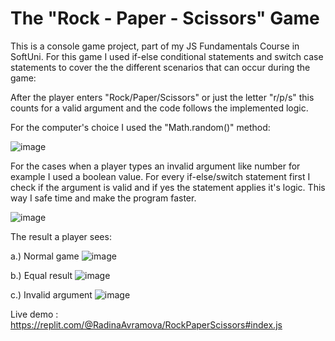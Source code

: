# The "Rock - Paper - Scissors" Game
This is a console game project, part of my JS Fundamentals Course in SoftUni.
For this game I used if-else conditional statements and switch case statements to cover the the different scenarios that can occur during the game:

After the player enters "Rock/Paper/Scissors" or just the letter "r/p/s" this counts for a valid argument and the code follows the implemented logic.

For the computer's choice I used the "Math.random()" method:

![image](https://github.com/RadinaAvramova/RockPaperScissorsGame/assets/99686592/0024d32e-2a99-4680-80eb-6a89d2608989)

For the cases when a player types an invalid argument like number for example I used a boolean value. For every if-else/switch statement first I check if the argument is valid and if yes the statement applies it's logic. This way I safe time and make the program faster.

![image](https://github.com/RadinaAvramova/RockPaperScissorsGame/assets/99686592/3f518527-25b1-4732-b178-c98cf73d1429)

The result a player sees:

a.) Normal game
![image](https://github.com/RadinaAvramova/RockPaperScissorsGame/assets/99686592/55e384f7-cb56-4229-8e78-176134d7139b)

b.) Equal result
![image](https://github.com/RadinaAvramova/RockPaperScissorsGame/assets/99686592/55095316-c31d-4b4c-90e7-94b81d6c42f2)

c.) Invalid argument
![image](https://github.com/RadinaAvramova/RockPaperScissorsGame/assets/99686592/73b07e30-8b17-4478-b42e-3018fba62002)









Live demo : https://replit.com/@RadinaAvramova/RockPaperScissors#index.js
